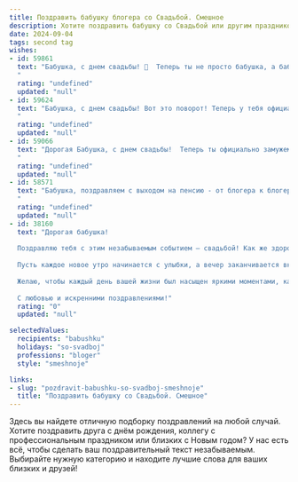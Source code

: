 ```yaml
---
title: Поздравить бабушку блогера со Свадьбой. Смешное
description: Хотите поздравить бабушку со Свадьбой или другим праздником? Наш ИИ создаст незабываемое поздравление, а вы обязательно выделитесь среди других.  
date: 2024-09-04
tags: second tag
wishes:
- id: 59861
  text: "Бабушка, с днем свадьбы! 🎉  Теперь ты не просто бабушка, а бабушка-блогер! 🤪  Желаю тебе много лайков, подписчиков и, конечно же, любви, чтобы твоя семейная жизнь была яркой и насыщенной, как твои блогерские видео! 😉
  "
  rating: "undefined"
  updated: "null"
- id: 59624
  text: "Бабушка, с днем свадьбы! Вот это поворот! Теперь у тебя официально есть постоянный блогер в семье, который будет делиться твоей мудростью и рецептами с миллионами подписчиков! 😂🥂
  "
  rating: "undefined"
  updated: "null"
- id: 59066
  text: "Дорогая Бабушка, с днем свадьбы!  Теперь ты официально замужем за блогом,  а мы - за твоей новой, \"свадебной\" лентой в Инстаграме  😂! Пусть этот союз будет долгим, плодотворным (на лайки и подписчиков) и, конечно,  веселым!
  "
  rating: "undefined"
  updated: "null"
- id: 58571
  text: "Бабушка, поздравляем с выходом на пенсию - от блогера к блогеру! Пусть эта свадьба станет началом новой главы, полной ярких моментов, новых подписчиков и... ну, конечно же, внуков! 😉
  "
  rating: "undefined"
  updated: "null"
- id: 38160
  text: "Дорогая бабушка!
  
  Поздравляю тебя с этим незабываемым событием – свадьбой! Как же здорово, что ты, блогер с огромным опытом, смогла найти свою вторую половинку! Теперь у тебя появится целый раздел в блоге – «Секреты семейного счастья»!
  
  Пусть каждое новое утро начинается с улыбки, а вечер заканчивается вкусным ужином (который, надеюсь, не из твоих кулинарных опусов). Береги своего мужа как ценнейший лайк – это абсолютно безумие, но именно в этом и заключается счастье!
  
  Желаю, чтобы каждый день вашей жизни был насыщен яркими моментами, как твои посты, а вместе вы создавали настоящие шедевры! Пусть страница вашей семьи будет полна любви и веселья!
  
  С любовью и искренними поздравлениями!"
  rating: "0"
  updated: "null"

selectedValues:
  recipients: "babushku"
  holidays: "so-svadboj"
  professions: "bloger"
  style: "smeshnoje"

links:
- slug: "pozdravit-babushku-so-svadboj-smeshnoje"
  title: "Поздравить бабушку со Свадьбой. Смешное"
---
```


Здесь вы найдете отличную подборку поздравлений на любой случай. 
Хотите поздравить друга с днём рождения, коллегу с профессиональным праздником или близких с Новым годом? У нас есть всё, чтобы сделать ваш поздравительный текст незабываемым. Выбирайте нужную категорию и находите лучшие слова для ваших близких и друзей!
